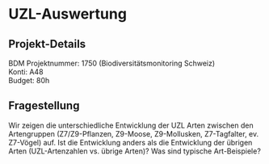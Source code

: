 # UZL-Auswertung

## Projekt-Details
BDM Projektnummer: 1750 (Biodiversitätsmonitoring Schweiz) <br>
Konti: A48 <br>
Budget: 80h <br>

## Fragestellung
Wir zeigen die unterschiedliche Entwicklung der UZL Arten zwischen den Artengruppen (Z7/Z9-Pflanzen, Z9-Moose, Z9-Mollusken, Z7-Tagfalter, ev. Z7-Vögel) auf. Ist die Entwicklung anders als die Entwicklung der übrigen Arten (UZL-Artenzahlen vs. übrige Arten)? Was sind typische Art-Beispiele?
